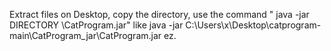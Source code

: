 Extract files on Desktop, copy the directory,  use the command " java -jar DIRECTORY \CatProgram.jar"
like java -jar C:\Users\x\Desktop\catprogram-main\CatProgram_jar\CatProgram.jar
ez.
